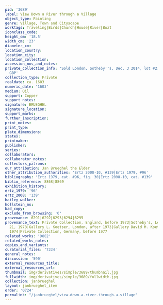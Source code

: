 ```yaml
---
pid: '3689'
label: View Down a River through a Village
object_type: Painting
genre: Village, Town and Cityscape
worktags: Traveling|Birds|Church|House|River|Boat
iconclass_code:
height_cm: '18.5'
width_cm: '23'
diameter_cm:
location_country:
location_city:
location_collection:
accession_nos_and_notes:
private_collection_info: 'Sold London, Sotheby''s, Dec. 3 2014, lot #27 for 542,000
  GBP'
collection_type: Private
realdate: ca. 1603
numeric_date: '1603'
medium: Oil
support: Copper
support_notes:
signature: BRUEGHEL
signature_location:
support_marks:
further_inscription:
print_notes:
print_type:
plate_dimensions:
states:
printmaker:
publisher:
series:
collaborators:
collaborator_notes:
collectors_patrons:
our_attribution: Jan Brueghel the Elder
other_attribution_authorities: 'Ertz 2008-10, #139|Ertz 1979, #96'
bibliography: 'Ertz 1979, cat. #96, fig. 30|Ertz 2008-10, cat. #139'
biblio_reference: 8868|8869
exhibition_history:
ertz_1979: '96'
ertz_2008: '139'
bailey_walker:
hollstein_no:
bad_copy:
exclude_from_browsing: '0'
provenance: 6291|6292|6293|6294|6295
provenance_text: Private Collection, England, before 1973|Sotheby's, London, March
  21, 1973|Gallery L. Koetser, London, after 1973|Gallery David M. Koetser, Geneva,
  1974|Private Collection, Germany, before 1977
related_works: '9802'
related_works_notes:
copies_and_variants:
curatorial_files: '7334'
general_notes:
discussion: '590'
external_resources_title:
external_resources_url:
thumbnail: img/derivatives/simple/3689/thumbnail.jpg
fullwidth: img/derivatives/simple/3689/fullwidth.jpg
collection: janbrueghel
layout: janbrueghel_item
order: '0724'
permalink: "/janbrueghel/view-down-a-river-through-a-village"
---
```

